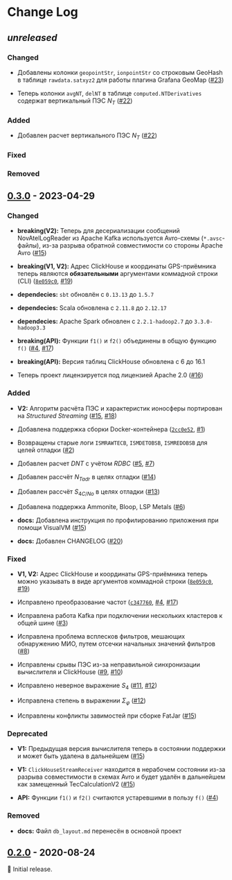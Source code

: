 # Change Log

## _unreleased_

### Changed

- Добавлены колонки `geopointStr`, `ionpointStr` со строковым GeoHash в таблице
  `rawdata.satxyz2` для работы плагина Grafana GeoMap
  ([#23](https://github.com/mixayloff-dimaaylov/logserver-spark/pull/23))

- Теперь колонки `avgNT`, `delNT` в таблице `computed.NTDerivatives` содержат
  вертикальный ПЭС $N_T$
  ([#22](https://github.com/mixayloff-dimaaylov/logserver-spark/pull/22))

### Added

- Добавлен расчет вертикального ПЭС $N_T$
  ([#22](https://github.com/mixayloff-dimaaylov/logserver-spark/pull/22))

### Fixed

### Removed

## [0.3.0] - 2023-04-29

### Changed

- **breaking(V2):** Теперь для десериализации сообщений NovAtelLogReader из
  Apache Kafka используется Avro-схемы (`*.avsc`-файлы), из-за разрыва обратной
  совместимости со стороны Apache Avro
  ([#15](https://github.com/mixayloff-dimaaylov/logserver-spark/pull/15))

- **breaking(V1, V2):** Адрес ClickHouse и координаты GPS-приёмника теперь
  являются **обязательными** аргументами коммадной строки (CLI)
  ([`8e059c0`](https://github.com/mixayloff-dimaaylov/logserver-spark/commit/8e059c0),
  [#19](https://github.com/mixayloff-dimaaylov/logserver-spark/pull/19))

- **dependecies:** `sbt` обновлён с `0.13.13` до `1.5.7`

- **dependecies:** Scala обновлена с `2.11.8` до `2.12.17`

- **dependecies:** Apache Spark обновлен с `2.2.1-hadoop2.7` до
  `3.3.0-hadoop3.3`

- **breaking(API):** Функции `f1()` и `f2()` объединены в общую функцию `f()`
  ([#4](https://github.com/mixayloff-dimaaylov/logserver-spark/pull/4),
  [#17](https://github.com/mixayloff-dimaaylov/logserver-spark/pull/17))

- **breaking(API):** Версия таблиц ClickHouse обновлена с 6 до 16.1

- Теперь проект лицензируется под лицензией Apache 2.0
  ([#16](https://github.com/mixayloff-dimaaylov/logserver-spark/pull/16))

### Added

- **V2:** Алгоритм расчёта ПЭС и характеристик ионосферы портирован на
  _Structured Streaming_
  ([#15](https://github.com/mixayloff-dimaaylov/logserver-spark/pull/15),
  [#18](https://github.com/mixayloff-dimaaylov/logserver-spark/pull/18))

- Добавлена поддержка сборки Docker-контейнера
  ([`2cc0e52`](https://github.com/mixayloff-dimaaylov/logserver-spark/commit/2cc0e52),
  [#1](https://github.com/mixayloff-dimaaylov/logserver-spark/pull/1))

- Возвращены старые логи `ISMRAWTECB`, `ISMDETOBSB`, `ISMREDOBSB` для целей
  отладки ([#2](https://github.com/mixayloff-dimaaylov/logserver-spark/pull/2))

- Добавлен расчет $DNT$ с учётом $RDBC$
  ([#5](https://github.com/mixayloff-dimaaylov/logserver-spark/pull/5),
  [#7](https://github.com/mixayloff-dimaaylov/logserver-spark/pull/7))

- Добавлен рассчёт $N_{T adr}$ в целях отладки
  ([#14](https://github.com/mixayloff-dimaaylov/logserver-spark/pull/14))

- Добавлен рассчёт $S_{4 C/No}$ в целях отладки
  ([#13](https://github.com/mixayloff-dimaaylov/logserver-spark/pull/13))

- Добавлена поддержка Ammonite, Bloop, LSP Metals
  ([#6](https://github.com/mixayloff-dimaaylov/logserver-spark/pull/6))

- **docs:** Добавлена инструкция по профилированию приложения при помощи
  VisualVM
  ([#15](https://github.com/mixayloff-dimaaylov/logserver-spark/pull/15))

- **docs:** Добавлен CHANGELOG
  ([#20](https://github.com/mixayloff-dimaaylov/logserver-spark/pull/20))

### Fixed

- **V1, V2:** Адрес ClickHouse и координаты GPS-приёмника теперь можно указывать
  в виде аргументов коммадной строки
  ([`8e059c0`](https://github.com/mixayloff-dimaaylov/logserver-spark/commit/8e059c0),
  [#19](https://github.com/mixayloff-dimaaylov/logserver-spark/pull/19))

- Исправлено преобразование частот
  ([`c347760`](https://github.com/mixayloff-dimaaylov/logserver-spark/commit/c347760),
  [#4](https://github.com/mixayloff-dimaaylov/logserver-spark/pull/4),
  [#17](https://github.com/mixayloff-dimaaylov/logserver-spark/pull/17))

- Исправлена работа Kafka при подключении нескольких кластеров к общей шине
  ([#3](https://github.com/mixayloff-dimaaylov/logserver-spark/pull/3))

- Исправлена проблема всплесков фильтров, мешающих обнаружению МИО, путем
  отсечки начальных значений фильтров
  ([#8](https://github.com/mixayloff-dimaaylov/logserver-spark/pull/8))

- Исправлены срывы ПЭС из-за неправильной синхронизации вычислителя и ClickHouse
  ([#9](https://github.com/mixayloff-dimaaylov/logserver-spark/pull/9),
  [#10](https://github.com/mixayloff-dimaaylov/logserver-spark/pull/10))

- Исправлено неверное выражение $S_4$
  ([#11](https://github.com/mixayloff-dimaaylov/logserver-spark/pull/11),
  [#12](https://github.com/mixayloff-dimaaylov/logserver-spark/pull/12))

- Исправлена степень в выражении $\Sigma_{\varphi}$
  ([#12](https://github.com/mixayloff-dimaaylov/logserver-spark/pull/12))

- Исправлены конфликты завимостей при сборке FatJar
  ([#15](https://github.com/mixayloff-dimaaylov/logserver-spark/pull/15))

### Deprecated

- **V1:** Предыдущая версия вычислителя теперь в состоянии поддержки и может
  быть удалена в дальнейшем
  ([#15](https://github.com/mixayloff-dimaaylov/logserver-spark/pull/15))

- **V1:** `ClickHouseStreamReceiver` находится в нерабочем состоянии из-за
  разрыва совместимости в схемах Avro и будет удалён в дальнейшем как замещенный
  TecCalculationV2
  ([#15](https://github.com/mixayloff-dimaaylov/logserver-spark/pull/15))

- **API:** Функции `f1()` и `f2()` считаются устаревшими в пользу `f()`
  ([#4](https://github.com/mixayloff-dimaaylov/logserver-spark/pull/4))

### Removed

- **docs:** Файл `db_layout.md` перенесён в основной проект

## [0.2.0] - 2020-08-24

:seedling: Initial release.

[0.3.0]: https://github.com/mixayloff-dimaaylov/logserver-spark/releases/tag/0.3.0
[0.2.0]: https://github.com/mixayloff-dimaaylov/logserver-spark/releases/tag/0.2.0
